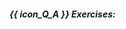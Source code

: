 ##### {{ icon_Q_A }} Exercises:

  <include src="q-tick-incorrectStatement.md" />
  <include src="q-tick-correctStatement.md" />
